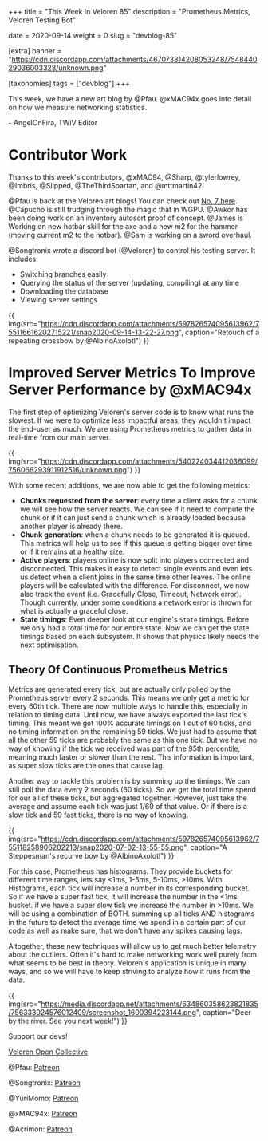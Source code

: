 +++
title = "This Week In Veloren 85"
description = "Prometheus Metrics, Veloren Testing Bot"

date = 2020-09-14
weight = 0
slug = "devblog-85"

[extra]
banner = "https://cdn.discordapp.com/attachments/467073814208053248/754844029036003328/unknown.png"

[taxonomies]
tags = ["devblog"]
+++

This week, we have a new art blog by @Pfau. @xMAC94x goes into detail on how we
measure networking statistics.

\- AngelOnFira, TWiV Editor

# Contributor Work

Thanks to this week's contributors, @xMAC94, @Sharp, @tylerlowrey, @Imbris,
@Slipped, @TheThirdSpartan, and @mttmartin42!

@Pfau is back at the Veloren art blogs! You can check out [No. 7
here](https://www.patreon.com/posts/art-blog-no-7-41635011). @Capucho is still
trudging through the magic that in WGPU. @Awkor has been doing work on an
inventory autosort proof of concept. @James is Working on new hotbar skill for
the axe and a new m2 for the hammer (moving current m2 to the hotbar). @Sam is
working on a sword overhaul.

@Songtronix wrote a discord bot (@Veloren) to control his testing server. It
includes:

- Switching branches easily
- Querying the status of the server (updating, compiling) at any time
- Downloading the database
- Viewing server settings

{{
    img(src="https://cdn.discordapp.com/attachments/597826574095613962/755116616202715221/snap2020-09-14-13-22-27.png",
    caption="Retouch of a repeating crossbow by @AlbinoAxolotl")
}}

# Improved Server Metrics To Improve Server Performance by @xMAC94x

The first step of optimizing Veloren's server code is to know what runs the
slowest. If we were to optimize less impactful areas, they wouldn't impact the
end-user as much. We are using Prometheus metrics to gather data in real-time
from our main server.

{{
    img(src="https://cdn.discordapp.com/attachments/540224034412036099/756066293911912516/unknown.png")
}}

With some recent additions, we are now able to get the following metrics:

- **Chunks requested from the server**: every time a client asks for a chunk we
  will see how the server reacts. We can see if it need to compute the chunk or
  if it can just send a chunk which is already loaded because another player is
  already there.
- **Chunk generation**: when a chunk needs to be generated it is queued. This
  metrics will help us to see if this queue is getting bigger over time or if it
  remains at a healthy size.
- **Active players**: players online is now split into players connected and
  disconnected. This makes it easy to detect single events and even lets us
  detect when a client joins in the same time other leaves. The online players
  will be calculated with the difference. For disconnect, we now also track the
  event (i.e. Gracefully Close, Timeout, Network error). Though currently, under
  some conditions a network error is thrown for what is actually a graceful
  close.
- **State timings**: Even deeper look at our engine's `State` timings. Before we
  only had a total time for our entire state. Now we can get the state timings
  based on each subsystem. It shows that physics likely needs the next
  optimisation.

## Theory Of Continuous Prometheus Metrics

Metrics are generated every tick, but are actually only polled by the Prometheus
server every 2 seconds. This means we only get a metric for every 60th tick.
There are now multiple ways to handle this, especially in relation to timing
data. Until now, we have always exported the last tick's timing. This meant we
got 100% accurate timings on 1 out of 60 ticks, and no timing information on the
remaining 59 ticks. We just had to assume that all the other 59 ticks are
probably the same as this one tick. But we have no way of knowing if the tick we
received was part of the 95th percentile, meaning much faster or slower than the
rest. This information is important, as super slow ticks are the ones that cause
lag.

Another way to tackle this problem is by summing up the timings. We can still
poll the data every 2 seconds (60 ticks). So we get the total time spend for our
all of these ticks, but aggregated together. However, just take the average and
assume each tick was just 1/60 of that value. Or if there is a slow tick and 59
fast ticks, there is no way of knowing.

{{
    img(src="https://cdn.discordapp.com/attachments/597826574095613962/755118258906202213/snap2020-07-02-13-55-55.png",
    caption="A Steppesman's recurve bow by @AlbinoAxolotl")
}}

For this case, Prometheus has histograms. They provide buckets for different
time ranges, lets say <1ms, 1-5ms, 5-10ms, >10ms. With Histograms, each tick
will increase a number in its corresponding bucket. So if we have a super fast
tick, it will increase the number in the <1ms bucket. if we have a super slow
tick we increase the number in >10ms. We will be using a combination of BOTH.
summing up all ticks AND histograms in the future to detect the average time we
spend in a certain part of our code as well as make sure, that we don't have any
spikes causing lags.

Altogether, these new techniques will allow us to get much better telemetry
about the outliers. Often it's hard to make networking work well purely from
what seems to be best in theory. Veloren's application is unique in many ways,
and so we will have to keep striving to analyze how it runs from the data.

{{
    img(src="https://media.discordapp.net/attachments/634860358623821835/756333024576012409/screenshot_1600394223144.png",
    caption="Deer by the river. See you next week!")
}}

Support our devs!

[Veloren Open Collective](https://opencollective.com/veloren)

@Pfau: [Patreon](https://www.patreon.com/pfau)

@Songtronix: [Patreon](https://www.patreon.com/songtronix)

@YuriMomo: [Patreon](https://www.patreon.com/YuriMomo)

@xMAC94x: [Patreon](https://www.patreon.com/xmac94x)

@Acrimon: [Patreon](https://www.patreon.com/acrimon)

